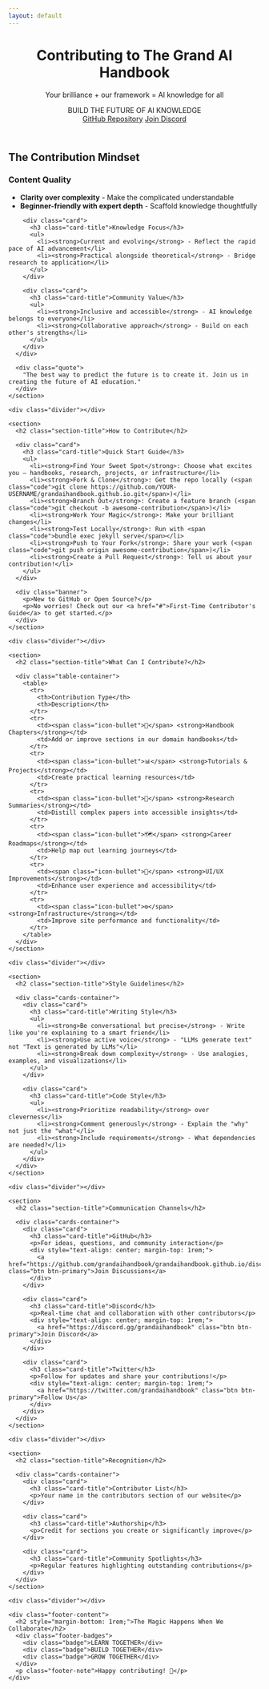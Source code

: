 ```yaml
---
layout: default
---
```


<html lang="en">
<head>
  <meta charset="UTF-8">
  <meta name="viewport" content="width=device-width, initial-scale=1.0">
  <title>The Grand AI Handbook - Contribution Page</title>
</head>
<body>
  <header class="hero">
    <div class="container">
      <h1>Contributing to The Grand AI Handbook</h1>
      <p>Your brilliance + our framework = AI knowledge for all</p>
      <div class="badge">BUILD THE FUTURE OF AI KNOWLEDGE</div>
      <div class="btn-group">
        <a href="https://github.com/grandaihandbook/grandaihandbook.github.io" class="btn btn-primary">GitHub Repository</a>
        <a href="https://discord.gg/grandaihandbook" class="btn btn-secondary">Join Discord</a>
      </div>
    </div>
  </header>
  
  <main class="container">
    <section>
      <h2 class="section-title">The Contribution Mindset</h2>
      <div class="cards-container">
        <div class="card">
          <h3 class="card-title">Content Quality</h3>
          <ul>
            <li><strong>Clarity over complexity</strong> - Make the complicated understandable</li>
            <li><strong>Beginner-friendly with expert depth</strong> - Scaffold knowledge thoughtfully</li>
          </ul>
        </div>
        
        <div class="card">
          <h3 class="card-title">Knowledge Focus</h3>
          <ul>
            <li><strong>Current and evolving</strong> - Reflect the rapid pace of AI advancement</li>
            <li><strong>Practical alongside theoretical</strong> - Bridge research to application</li>
          </ul>
        </div>
        
        <div class="card">
          <h3 class="card-title">Community Value</h3>
          <ul>
            <li><strong>Inclusive and accessible</strong> - AI knowledge belongs to everyone</li>
            <li><strong>Collaborative approach</strong> - Build on each other's strengths</li>
          </ul>
        </div>
      </div>
      
      <div class="quote">
        "The best way to predict the future is to create it. Join us in creating the future of AI education."
      </div>
    </section>
    
    <div class="divider"></div>
    
    <section>
      <h2 class="section-title">How to Contribute</h2>
      
      <div class="card">
        <h3 class="card-title">Quick Start Guide</h3>
        <ul>
          <li><strong>Find Your Sweet Spot</strong>: Choose what excites you – handbooks, research, projects, or infrastructure</li>
          <li><strong>Fork & Clone</strong>: Get the repo locally (<span class="code">git clone https://github.com/YOUR-USERNAME/grandaihandbook.github.io.git</span>)</li>
          <li><strong>Branch Out</strong>: Create a feature branch (<span class="code">git checkout -b awesome-contribution</span>)</li>
          <li><strong>Work Your Magic</strong>: Make your brilliant changes</li>
          <li><strong>Test Locally</strong>: Run with <span class="code">bundle exec jekyll serve</span></li>
          <li><strong>Push to Your Fork</strong>: Share your work (<span class="code">git push origin awesome-contribution</span>)</li>
          <li><strong>Create a Pull Request</strong>: Tell us about your contribution!</li>
        </ul>
      </div>
      
      <div class="banner">
        <p>New to GitHub or Open Source?</p>
        <p>No worries! Check out our <a href="#">First-Time Contributor's Guide</a> to get started.</p>
      </div>
    </section>
    
    <div class="divider"></div>
    
    <section>
      <h2 class="section-title">What Can I Contribute?</h2>
      
      <div class="table-container">
        <table>
          <tr>
            <th>Contribution Type</th>
            <th>Description</th>
          </tr>
          <tr>
            <td><span class="icon-bullet">📖</span> <strong>Handbook Chapters</strong></td>
            <td>Add or improve sections in our domain handbooks</td>
          </tr>
          <tr>
            <td><span class="icon-bullet">📊</span> <strong>Tutorials & Projects</strong></td>
            <td>Create practical learning resources</td>
          </tr>
          <tr>
            <td><span class="icon-bullet">📰</span> <strong>Research Summaries</strong></td>
            <td>Distill complex papers into accessible insights</td>
          </tr>
          <tr>
            <td><span class="icon-bullet">🗺️</span> <strong>Career Roadmaps</strong></td>
            <td>Help map out learning journeys</td>
          </tr>
          <tr>
            <td><span class="icon-bullet">🎨</span> <strong>UI/UX Improvements</strong></td>
            <td>Enhance user experience and accessibility</td>
          </tr>
          <tr>
            <td><span class="icon-bullet">⚙️</span> <strong>Infrastructure</strong></td>
            <td>Improve site performance and functionality</td>
          </tr>
        </table>
      </div>
    </section>
    
    <div class="divider"></div>
    
    <section>
      <h2 class="section-title">Style Guidelines</h2>
      
      <div class="cards-container">
        <div class="card">
          <h3 class="card-title">Writing Style</h3>
          <ul>
            <li><strong>Be conversational but precise</strong> - Write like you're explaining to a smart friend</li>
            <li><strong>Use active voice</strong> - "LLMs generate text" not "Text is generated by LLMs"</li>
            <li><strong>Break down complexity</strong> - Use analogies, examples, and visualizations</li>
          </ul>
        </div>
        
        <div class="card">
          <h3 class="card-title">Code Style</h3>
          <ul>
            <li><strong>Prioritize readability</strong> over cleverness</li>
            <li><strong>Comment generously</strong> - Explain the "why" not just the "what"</li>
            <li><strong>Include requirements</strong> - What dependencies are needed?</li>
          </ul>
        </div>
      </div>
    </section>

    <div class="divider"></div>

    <section>
      <h2 class="section-title">Communication Channels</h2>

      <div class="cards-container">
        <div class="card">
          <h3 class="card-title">GitHub</h3>
          <p>For ideas, questions, and community interaction</p>
          <div style="text-align: center; margin-top: 1rem;">
            <a href="https://github.com/grandaihandbook/grandaihandbook.github.io/discussions" class="btn btn-primary">Join Discussions</a>
          </div>
        </div>

        <div class="card">
          <h3 class="card-title">Discord</h3>
          <p>Real-time chat and collaboration with other contributors</p>
          <div style="text-align: center; margin-top: 1rem;">
            <a href="https://discord.gg/grandaihandbook" class="btn btn-primary">Join Discord</a>
          </div>
        </div>

        <div class="card">
          <h3 class="card-title">Twitter</h3>
          <p>Follow for updates and share your contributions!</p>
          <div style="text-align: center; margin-top: 1rem;">
            <a href="https://twitter.com/grandaihandbook" class="btn btn-primary">Follow Us</a>
          </div>
        </div>
      </div>
    </section>

    <div class="divider"></div>

    <section>
      <h2 class="section-title">Recognition</h2>

      <div class="cards-container">
        <div class="card">
          <h3 class="card-title">Contributor List</h3>
          <p>Your name in the contributors section of our website</p>
        </div>

        <div class="card">
          <h3 class="card-title">Authorship</h3>
          <p>Credit for sections you create or significantly improve</p>
        </div>

        <div class="card">
          <h3 class="card-title">Community Spotlights</h3>
          <p>Regular features highlighting outstanding contributions</p>
        </div>
      </div>
    </section>

    <div class="divider"></div>

    <div class="footer-content">
      <h2 style="margin-bottom: 1rem;">The Magic Happens When We Collaborate</h2>
      <div class="footer-badges">
        <div class="badge">LEARN TOGETHER</div>
        <div class="badge">BUILD TOGETHER</div>
        <div class="badge">GROW TOGETHER</div>
      </div>
      <p class="footer-note">Happy contributing! 🚀</p>
    </div>

  </main>
</body>
</html>
